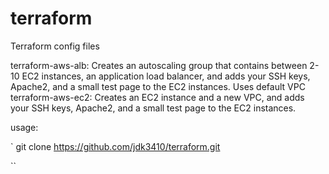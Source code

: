 # terraform
 Terraform config files

terraform-aws-alb: Creates an autoscaling group that contains between 2-10 EC2 instances, an application load balancer, and adds your SSH keys, Apache2, and a small test page to the EC2 instances. Uses default VPC
terraform-aws-ec2: Creates an EC2 instance and a new VPC, and adds your SSH keys, Apache2, and a small test page to the EC2 instances.

usage:

` git clone https://github.com/jdk3410/terraform.git


``